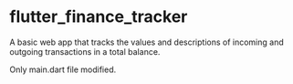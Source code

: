 # flutter_finance_tracker

A basic web app that tracks the values and descriptions of incoming and outgoing transactions in a total balance. 

Only main.dart file modified.

